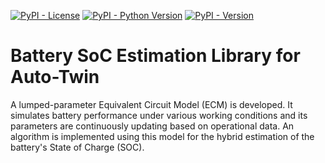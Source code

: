 [![PyPI - License](https://img.shields.io/pypi/l/autotwin_bselib)](https://github.com/AutotwinEU/batt-soc-est/blob/main/LICENSE)
[![PyPI - Python Version](https://img.shields.io/pypi/pyversions/autotwin_bselib)](https://www.python.org/downloads/)
[![PyPI - Version](https://img.shields.io/pypi/v/autotwin_bselib)](https://pypi.org/project/autotwin_bselib/)

# Battery SoC Estimation Library for Auto-Twin

A lumped-parameter Equivalent Circuit Model (ECM) is developed. It simulates
battery performance under various working conditions and its parameters are
continuously updating based on operational data. An algorithm is implemented
using this model for the hybrid estimation of the battery's State of Charge
(SOC).


